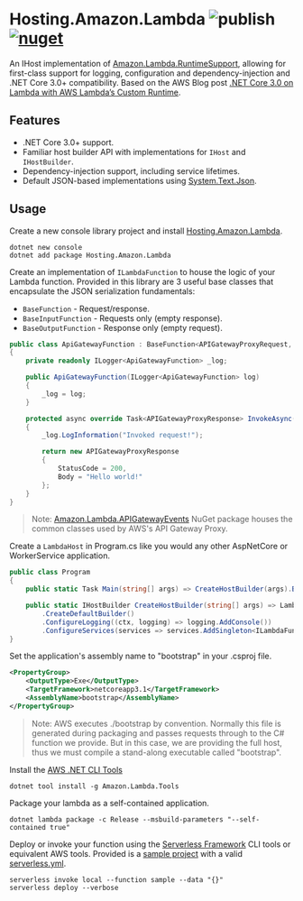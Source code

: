 # Hosting.Amazon.Lambda ![publish](https://github.com/AaronShiels/Hosting.Amazon.Lambda/workflows/publish/badge.svg) [![nuget](https://img.shields.io/nuget/v/Hosting.Amazon.Lambda.svg)](https://www.nuget.org/packages/Hosting.Amazon.Lambda/)
An IHost implementation of [Amazon.Lambda.RuntimeSupport](https://github.com/aws/aws-lambda-dotnet/tree/master/Libraries/src/Amazon.Lambda.RuntimeSupport/), allowing for first-class support for logging, configuration and dependency-injection and .NET Core 3.0+ compatibility. Based on the AWS Blog post [.NET Core 3.0 on Lambda with AWS Lambda’s Custom Runtime](https://aws.amazon.com/blogs/developer/net-core-3-0-on-lambda-with-aws-lambdas-custom-runtime/).

## Features
* .NET Core 3.0+ support.
* Familiar host builder API with implementations for `IHost` and `IHostBuilder`.
* Dependency-injection support, including service lifetimes.
* Default JSON-based implementations using [System.Text.Json](https://github.com/dotnet/runtime/tree/master/src/libraries/System.Text.Json).

## Usage
Create a new console library project and install [Hosting.Amazon.Lambda](https://www.nuget.org/packages/Hosting.Amazon.Lambda/).
```
dotnet new console
dotnet add package Hosting.Amazon.Lambda
```

Create an implementation of `ILambdaFunction` to house the logic of your Lambda function. Provided in this library are 3 useful base classes that encapsulate the JSON serialization fundamentals:
* `BaseFunction` - Request/response.
* `BaseInputFunction` - Requests only (empty response).
* `BaseOutputFunction` - Response only (empty request).
```c#
public class ApiGatewayFunction : BaseFunction<APIGatewayProxyRequest, APIGatewayProxyResponse>
{
    private readonly ILogger<ApiGatewayFunction> _log;

    public ApiGatewayFunction(ILogger<ApiGatewayFunction> log)
    {
        _log = log;
    }

    protected async override Task<APIGatewayProxyResponse> InvokeAsync(APIGatewayProxyRequest request, ILambdaContext context)
    {
        _log.LogInformation("Invoked request!");

        return new APIGatewayProxyResponse
        {
            StatusCode = 200,
            Body = "Hello world!"
        };
    }
}
```
>Note: [Amazon.Lambda.APIGatewayEvents](https://github.com/aws/aws-lambda-dotnet/tree/master/Libraries/src/Amazon.Lambda.APIGatewayEvents/) NuGet package houses the common classes used by AWS's API Gateway Proxy.

Create a `LambdaHost` in Program.cs like you would any other AspNetCore or WorkerService application.
```c#
public class Program
{
    public static Task Main(string[] args) => CreateHostBuilder(args).Build().StartAsync();

    public static IHostBuilder CreateHostBuilder(string[] args) => LambdaHost
        .CreateDefaultBuilder()
        .ConfigureLogging((ctx, logging) => logging.AddConsole())
        .ConfigureServices(services => services.AddSingleton<ILambdaFunction, ApiGatewayFunction>());
}
```

Set the application's assembly name to "bootstrap" in your .csproj file.
```xml
<PropertyGroup>
    <OutputType>Exe</OutputType>
    <TargetFramework>netcoreapp3.1</TargetFramework>
    <AssemblyName>bootstrap</AssemblyName>
</PropertyGroup>
```
>Note: AWS executes ./bootstrap by convention. Normally this file is generated during packaging and passes requests through to the C# function we provide. But in this case, we are providing the full host, thus we must compile a stand-along executable called "bootstrap".

Install the [AWS .NET CLI Tools](https://github.com/aws/aws-extensions-for-dotnet-cli)
```
dotnet tool install -g Amazon.Lambda.Tools
```

Package your lambda as a self-contained application.
```
dotnet lambda package -c Release --msbuild-parameters "--self-contained true"
```

Deploy or invoke your function using the [Serverless Framework](https://serverless.com/framework/docs/providers/aws/cli-reference/) CLI tools or equivalent AWS tools. Provided is a [sample project](./samples/Hosting.Amazon.Lambda.Sample) with a valid [serverless.yml](./samples/Hosting.Amazon.Lambda.Sample/serverless.yml).
```
serverless invoke local --function sample --data "{}"
serverless deploy --verbose
```